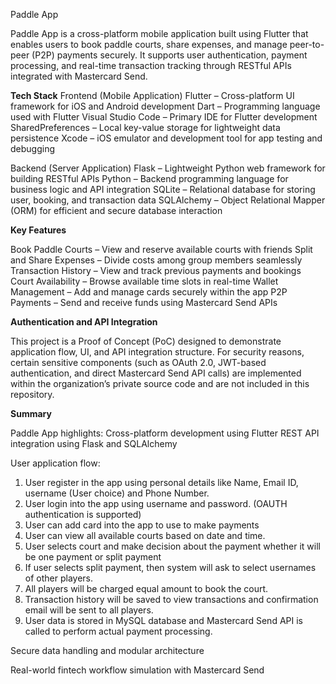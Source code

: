 Paddle App

Paddle App is a cross-platform mobile application built using Flutter that enables users to book paddle courts, share expenses, and manage peer-to-peer (P2P) payments securely.
It supports user authentication, payment processing, and real-time transaction tracking through RESTful APIs integrated with Mastercard Send.

**Tech Stack**
Frontend (Mobile Application)
Flutter – Cross-platform UI framework for iOS and Android development
Dart – Programming language used with Flutter
Visual Studio Code – Primary IDE for Flutter development
SharedPreferences – Local key-value storage for lightweight data persistence
Xcode – iOS emulator and development tool for app testing and debugging

Backend (Server Application)
Flask – Lightweight Python web framework for building RESTful APIs
Python – Backend programming language for business logic and API integration
SQLite – Relational database for storing user, booking, and transaction data
SQLAlchemy – Object Relational Mapper (ORM) for efficient and secure database interaction

**Key Features**

Book Paddle Courts – View and reserve available courts with friends
Split and Share Expenses – Divide costs among group members seamlessly
Transaction History – View and track previous payments and bookings
Court Availability – Browse available time slots in real-time
Wallet Management – Add and manage cards securely within the app
P2P Payments – Send and receive funds using Mastercard Send APIs

**Authentication and API Integration**

This project is a Proof of Concept (PoC) designed to demonstrate application flow, UI, and API integration structure.
For security reasons, certain sensitive components (such as OAuth 2.0, JWT-based authentication, and direct Mastercard Send API calls) are implemented within the organization’s private source code and are not included in this repository.

**Summary**

Paddle App highlights:
Cross-platform development using Flutter
REST API integration using Flask and SQLAlchemy

User application flow:
1. User register in the app using personal details like Name, Email ID, username (User choice) and Phone Number.
2. User login into the app using username and password. (OAUTH authentication is supported)
3. User can add card into the app to use to make payments
4. User can view all available courts based on date and time.
5. User selects court and make decision about the payment whether it will be one payment or split payment
6. If user selects split payment, then system will ask to select usernames of other players.
7. All players will be charged equal amount to book the court.
8. Transaction history will be saved to view transactions and confirmation email will be sent to all players.
9. User data is stored in MySQL database and Mastercard Send API is called to perform actual payment processing.

Secure data handling and modular architecture

Real-world fintech workflow simulation with Mastercard Send
